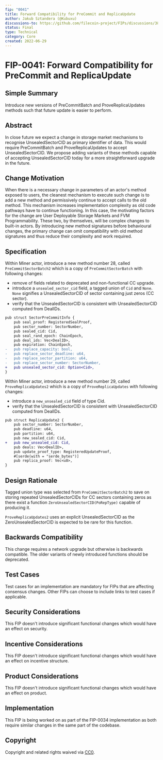 ```yaml
---
fip: "0041"
title: Forward Compatibility for PreCommit and ReplicaUpdate
author: Jakub Sztandera (@Kubuxu)
discussions-to: https://github.com/filecoin-project/FIPs/discussions/380
status: Final
type: Technical
category: Core
created: 2022-06-29
---
```


<!--You can leave these HTML comments in your merged FIP and delete the visible duplicate text guides, they will not appear and may be helpful to refer to if you edit it again. This is the suggested template for new FIPs. Note that a FIP number will be assigned by an editor. When opening a pull request to submit your FIP, please use an abbreviated title in the filename, `fip-draft_title_abbrev.md`. The title should be 44 characters or less.-->

# FIP-0041: Forward Compatibility for PreCommit and ReplicaUpdate

## Simple Summary
<!--"If you can't explain it simply, you don't understand it well enough." Provide a simplified and layman-accessible explanation of the FIP.-->
Introduce new versions of PreCommitBatch and ProveReplicaUpdates methods such that future update is easier to perform.

## Abstract
<!--A short (~200 word) description of the technical issue being addressed.-->
In close future we expect a change in storage market mechanisms to recognise UnsealedSectorCID
as primary identifier of data. This would require PreCommitBatch and ProveReplicaUpdates to accept
UnsealedSectorCID. We propose adding variants of these methods capable of accepting UnsealedSectorCID today
for a more straightforward upgrade in the future.

## Change Motivation
<!--The motivation is critical for FIPs that want to change the Filecoin protocol. It should clearly explain why the existing protocol specification is inadequate to address the problem that the FIP solves. FIP submissions without sufficient motivation may be rejected outright.-->
When there is a necessary change in parameters of an actor's method exposed to users, the cleanest mechanism to execute such change is to add a new method and permissively continue to accept calls to the old method.
This mechanism increases implementation complexity as old code pathways have to continue functioning.
In this case, the motivating factors for the change are User Deployable Storage Markets and FVM Programmability. These two, by themselves, will be complex changes to built-in actors.
By introducing new method signatures before behavioural changes, the primary change can omit compatibility with old method signatures and thus reduce their complexity and work required.

## Specification
<!--The technical specification should describe the syntax and semantics of any new feature. The specification should be detailed enough to allow competing, interoperable implementations for any of the current Filecoin implementations. -->
Within Miner actor, introduce a new method number 28, called `PreCommitSectorBatch2` which is a copy of
`PreCommitSectorBatch` with following changes:
 - remove of fields related to deprecated and non-functional CC upgrade.
 - introduce a `unsealed_sector_cid` field, a tagged union of `Cid` and `None`.
 	`None` signifies a UnsealedSectorCID of sector containing just zeros (CC sector).
 - verify that the UnsealedSectorCID is consistent with UnsealedSectorCID computed from DealIDs.

```diff
pub struct SectorPreCommitInfo {
    pub seal_proof: RegisteredSealProof,
    pub sector_number: SectorNumber,
    pub sealed_cid: Cid,
    pub seal_rand_epoch: ChainEpoch,
    pub deal_ids: Vec<DealID>,
    pub expiration: ChainEpoch,
-   pub replace_capacity: bool,
-   pub replace_sector_deadline: u64,
-   pub replace_sector_partition: u64,
-   pub replace_sector_number: SectorNumber,
+   pub unsealed_sector_cid: Option<Cid>,
}
```

Within Miner actor, introduce a new method number 29, called `ProveReplicaUpdates2` which is a copy of
`ProveReplicaUpdates` with following changes:
 - introduce a `new_unsealed_cid` field of type Cid.
 - verify that the UnsealedSectorCID is consistent with UnsealedSectorCID computed from DealIDs.

```diff
pub struct ReplicaUpdate2 {
    pub sector_number: SectorNumber,
    pub deadline: u64,
    pub partition: u64,
    pub new_sealed_cid: Cid,
+   pub new_unsealed_cid: Cid,
    pub deals: Vec<DealID>,
    pub update_proof_type: RegisteredUpdateProof,
    #[serde(with = "serde_bytes")]
    pub replica_proof: Vec<u8>,
}
```


## Design Rationale
<!--The rationale fleshes out the specification by describing what motivated the design and why particular design decisions were made. It should describe alternate designs that were considered and related work, e.g. how the feature is supported in other languages. The rationale may also provide evidence of consensus within the community, and should discuss important objections or concerns raised during discussion.-->
Tagged union type was selected from `PreCommitSectorBatch2` to save on storing repeated
UnsealedSectorCIDs for CC sectors containing zeros as there exist a function `ZeroUnsealedSectorCID(PoRepType)` capable of producing it.

`ProveReplicaUpdates2` uses an explicit UnsealedSectorCID as the ZeroUnsealedSectorCID
is expected to be rare for this function. 


## Backwards Compatibility
<!--All FIPs that introduce backwards incompatibilities must include a section describing these incompatibilities and their severity. The FIP must explain how the author proposes to deal with these incompatibilities. FIP submissions without a sufficient backwards compatibility treatise may be rejected outright.-->
This change requires a network upgrade but otherwise is backwards compatible.
The older variants of newly introduced functions should be deprecated.

## Test Cases
<!--Test cases for an implementation are mandatory for FIPs that are affecting consensus changes. Other FIPs can choose to include links to test cases if applicable.-->
Test cases for an implementation are mandatory for FIPs that are affecting consensus changes. Other FIPs can choose to include links to test cases if applicable.

## Security Considerations
<!--All FIPs must contain a section that discusses the security implications/considerations relevant to the proposed change. Include information that might be important for security discussions, surfaces risks and can be used throughout the life cycle of the proposal. E.g. include security-relevant design decisions, concerns, important discussions, implementation-specific guidance and pitfalls, an outline of threats and risks and how they are being addressed. FIP submissions missing the "Security Considerations" section will be rejected. A FIP cannot proceed to status "Final" without a Security Considerations discussion deemed sufficient by the reviewers.-->
This FIP doesn't introduce significant functional changes which would have an effect on security.


## Incentive Considerations
<!--All FIPs must contain a section that discusses the incentive implications/considerations relative to the proposed change. Include information that might be important for incentive discussion. A discussion on how the proposed change will incentivize reliable and useful storage is required. FIP submissions missing the "Incentive Considerations" section will be rejected. An FIP cannot proceed to status "Final" without a Incentive Considerations discussion deemed sufficient by the reviewers.-->
This FIP doesn't introduce significant functional changes which would have an effect on incentive structure.

## Product Considerations
<!--All FIPs must contain a section that discusses the product implications/considerations relative to the proposed change. Include information that might be important for product discussion. A discussion on how the proposed change will enable better storage-related goods and services to be developed on Filecoin. FIP submissions missing the "Product Considerations" section will be rejected. An FIP cannot proceed to status "Final" without a Product Considerations discussion deemed sufficient by the reviewers.-->
This FIP doesn't introduce significant functional changes which would have an effect on product.

## Implementation
<!--The implementations must be completed before any core FIP is given status "Final", but it need not be completed before the FIP is accepted. While there is merit to the approach of reaching consensus on the specification and rationale before writing code, the principle of "rough consensus and running code" is still useful when it comes to resolving many discussions of API details.-->
This FIP is being worked on as part of the FIP-0034 implementation as both require similar changes
in the same part of the codebase.

## Copyright
Copyright and related rights waived via [CC0](https://creativecommons.org/publicdomain/zero/1.0/).
